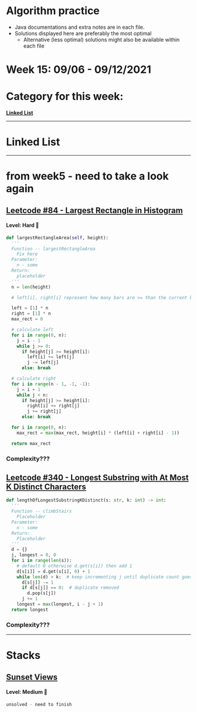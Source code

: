 # Algorithm practice

* Java documentations and extra notes are in each file.
* Solutions displayed here are preferably the most optimal
    * Alternative (less optimal) solutions might also be available within each 
    file

# Week 15: 09/06 - 09/12/2021

# Category for this week:
**[Linked List](#linked-list)**<br>

---

# Linked List

---

# from week5 - need to take a look again

## [Leetcode #84 - Largest Rectangle in Histogram](https://leetcode.com/problems/largest-rectangle-in-histogram/)

#### Level: Hard 📕

```python
def largestRectangleArea(self, height):
  '''
  Function -- largestRectangleArea
    Fix here
  Parameter:
    n - some
  Return:
    placeholder
  '''
  n = len(height)

  # left[i], right[i] represent how many bars are >= than the current bar

  left = [1] * n
  right = [1] * n
  max_rect = 0

  # calculate left
  for i in range(0, n):
    j = i - 1
    while j >= 0:
      if height[j] >= height[i]:
        left[i] += left[j]
        j -= left[j]
      else: break

  # calculate right
  for i in range(n - 1, -1, -1):
    j = i + 1
    while j < n:
      if height[j] >= height[i]:
        right[i] += right[j]
        j += right[j]
      else: break

  for i in range(0, n):
    max_rect = max(max_rect, height[i] * (left[i] + right[i] - 1))

  return max_rect
```

### Complexity???

## [Leetcode #340 - Longest Substring with At Most K Distinct Characters]()

```python
def lengthOfLongestSubstringKDistinct(s: str, k: int) -> int:
  '''
  Function -- climbStairs
    Placeholder
  Parameter:
    n - some
  Return:
    Placeholder
  '''
  d = {}
  j, longest = 0, 0
  for i in range(len(s)):
    # default 0 otherwise d.get(s[i]) then add 1
    d[s[i]] = d.get(s[i], 0) + 1
    while len(d) > k:  # keep incrementing j until duplicate count goes down
      d[s[j]] -= 1
      if d[s[j]] == 0:  # duplicate removed
        d.pop(s[j])
      j += 1
    longest = max(longest, i - j + 1)
  return longest
```

### Complexity???

---

# Stacks

## [Sunset Views](../Stacks/src/main/java/SunsetViews.java)

#### Level: Medium 📘

```java
unsolved - need to finish
```